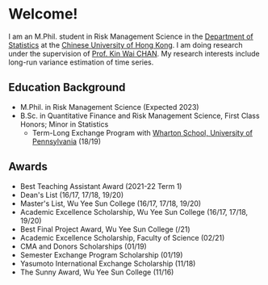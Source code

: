 # Welcome!

I am an M.Phil. student in Risk Management Science in the [Department of Statistics](https://www.sta.cuhk.edu.hk) at the [Chinese University of Hong Kong](https://www.cuhk.edu.hk/english/index.html). I am doing research under the supervision of [Prof. Kin Wai CHAN](https://sites.google.com/site/kwchankeith/home?authuser=0). My research interests include long-run variance estimation of time series.

## Education Background 
- M.Phil. in Risk Management Science (Expected 2023)
- B.Sc. in Quantitative Finance and Risk Management Science, First Class Honors; Minor in Statistics
  - Term-Long Exchange Program with [Wharton School, University of Pennsylvania](https://www.wharton.upenn.edu) (18/19)

## Awards
- Best Teaching Assistant Award (2021-22 Term 1)
- Dean's List (16/17, 17/18, 19/20)
- Master's List, Wu Yee Sun College (16/17, 17/18, 19/20)
- Academic Excellence Scholarship, Wu Yee Sun College (16/17, 17/18, 19/20)
- Best Final Project Award,  Wu Yee Sun College (/21)
- Academic Excellence Scholarship, Faculty of Science (02/21)
- CMA and Donors Scholarships (01/19)
- Semester Exchange Program Scholarship (01/19)
- Yasumoto International Exchange Scholarship (11/18)
- The Sunny Award, Wu Yee Sun College (11/16)

